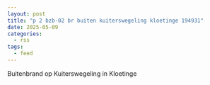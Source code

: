 ```yaml
---
layout: post
title: "p 2 bzb-02 br buiten kuiterswegeling kloetinge 194931"
date: 2025-05-09
categories: 
  - rss
tags: 
  - feed
---
```


Buitenbrand op Kuiterswegeling in Kloetinge
